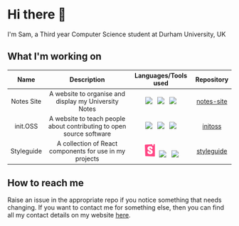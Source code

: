 # Hi there 👋

I'm Sam, a Third year Computer Science student at Durham University, UK

## What I'm working on

|    Name    |                             Description                              |                                                                                                                                                                                                                Languages/Tools used                                                                                                                                                                                                                 |                        Repository                        |
| :--------: | :------------------------------------------------------------------: | :-------------------------------------------------------------------------------------------------------------------------------------------------------------------------------------------------------------------------------------------------------------------------------------------------------------------------------------------------------------------------------------------------------------------------------------------------: | :------------------------------------------------------: |
| Notes Site |        A website to organise and display my University Notes         |                                                    [<img height="32" src="https://mdx-logo.now.sh/" />](https://mdxjs.com/) &nbsp; [<img height="32" src="https://seeklogo.com/images/T/tailwind-css-logo-5AD4175897-seeklogo.com.png" />](https://tailwindcss.com/) &nbsp; [<img height="32" src="https://upload.wikimedia.org/wikipedia/commons/8/8e/Nextjs-logo.svg" />](https://nextjs.org/)                                                    | [notes-site](https://github.com/samrobbins85/notes-site) |
|  init.OSS  | A website to teach people about contributing to open source software |                                                    [<img height="32" src="https://mdx-logo.now.sh/" />](https://mdxjs.com/) &nbsp; [<img height="32" src="https://seeklogo.com/images/T/tailwind-css-logo-5AD4175897-seeklogo.com.png" />](https://tailwindcss.com/) &nbsp; [<img height="32" src="https://upload.wikimedia.org/wikipedia/commons/8/8e/Nextjs-logo.svg" />](https://nextjs.org/)                                                    |    [initoss](https://github.com/samrobbins85/initoss)    |
| Styleguide |       A collection of React components for use in my projects        | [<img height="32" src="https://raw.githubusercontent.com/vscode-icons/vscode-icons/72101ee333eca9219ac9a7c14d4834eef8e4c64b/icons/file_type_storybook.svg">](https://storybook.js.org/) [<img height="32" src="https://upload.wikimedia.org/wikipedia/commons/a/a7/React-icon.svg">](https://reactjs.org/) &nbsp; [<img height="32" src="https://seeklogo.com/images/T/tailwind-css-logo-5AD4175897-seeklogo.com.png" />](https://tailwindcss.com/) | [styleguide](https://github.com/samrobbins85/styleguide) |

## How to reach me

Raise an issue in the appropriate repo if you notice something that needs changing. If you want to contact me for something else, then you can find all my contact details on my website [here](https://samrobbins.uk).
